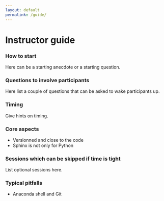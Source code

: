 ```yaml
---
layout: default
permalink: /guide/
---
```


# Instructor guide

### How to start

Here can be a starting anecdote or a starting question.


### Questions to involve participants

Here list a couple of questions that can be asked to
wake participants up.


### Timing

Give hints on timing.


### Core aspects

- Versionned and close to the code
- Sphinx is not only for Python


### Sessions which can be skipped if time is tight

List optional sessions here.


### Typical pitfalls

- Anaconda shell and Git
